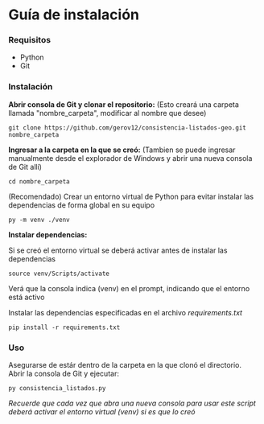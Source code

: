 # Guía de instalación

### Requisitos
- Python
- Git

### Instalación
**Abrir consola de Git y clonar el repositorio:** (Esto creará una carpeta llamada "nombre_carpeta", modificar al nombre que desee)  
```
git clone https://github.com/gerov12/consistencia-listados-geo.git nombre_carpeta
```

**Ingresar a la carpeta en la que se creó:** (Tambien se puede ingresar manualmente desde el explorador de Windows y abrir una nueva consola de Git allí)
```
cd nombre_carpeta
```

(Recomendado) Crear un entorno virtual de Python para evitar instalar las dependencias de forma global en su equipo
```
py -m venv ./venv
```  

**Instalar dependencias:**

Si se creó el entorno virtual se deberá activar antes de instalar las dependencias
```
source venv/Scripts/activate
```
Verá que la consola indica (venv) en el prompt, indicando que el entorno está activo

Instalar las dependencias especificadas en el archivo *requirements.txt*
```
pip install -r requirements.txt
```

### Uso
Asegurarse de estár dentro de la carpeta en la que clonó el directorio.  
Abrir la consola de Git y ejecutar:
```
py consistencia_listados.py
```

*Recuerde que cada vez que abra una nueva consola para usar este script deberá activar el entorno virtual (venv) si es que lo creó*
